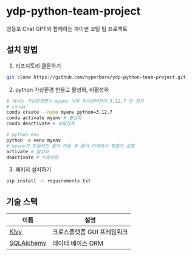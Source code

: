 # ydp-python-team-project
영등포 Chat GPT와 함께하는 파이썬 코팅 팀 프로젝트

## 설치 방법
1. 리포지토리 클론하기
```bash
git clone https://github.com/hyperbora/ydp-python-team-project.git
```
2. python 가상환경 만들고 활성화, 비활성화
```bash
# 예시는 가상환경명이 myenv 이며 파이썬버전이 3.12.7 인 경우
# conda
conda create --name myenv python=3.12.7
conda activate myenv # 활성화
conda deactivate # 비활성화
```
```bash
# python env
python -m venv myenv
# myenv가 만들어진 폴더 이동 후 폴더 아래에서 명령어 실행
activate # 활성화
deactivate # 비활성화
```
3. 패키지 설치하기
```bash
pip install -r requirements.txt
```

## 기술 스택

| 이름 | 설명 |
|--------|--------|
| [Kivy](https://kivy.org/) | 크로스플랫폼 GUI 프레임워크 |
| [SQLAlchemy](https://www.sqlalchemy.org/) | 데이터 베이스 ORM |

